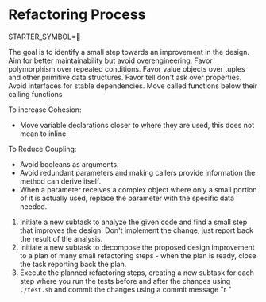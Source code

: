 # Refactoring Process

STARTER_SYMBOL=🧹

The goal is to identify a small step towards an improvement in the design. 
Aim for better maintainability but avoid overengineering. 
Favor polymorphism over repeated conditions.
Favor value objects over tuples and other primitive data structures.
Favor tell don't ask over properties.
Avoid interfaces for stable dependencies.
Move called functions below their calling functions


To increase Cohesion:
- Move variable declarations closer to where they are used, this does not mean to inline

To Reduce Coupling:
- Avoid booleans as arguments.
- Avoid redundant parameters and making callers provide information the method can derive itself.
- When a parameter receives a complex object where only a small portion of it is actually used, replace the parameter with the specific data needed.

 


1. Initiate a new subtask to analyze the given code and find a small step that improves the design. Don't implement the change, just report back the result of the analysis.
2. Initiate a new subtask to decompose the proposed design improvement to a plan of many small refactoring steps - when the plan is ready, close the task reporting back the plan.
3. Execute the planned refactoring steps, creating a new subtask for each step where you run the tests before and after the changes using `./test.sh` and commit the changes using a commit message "r <message>"
